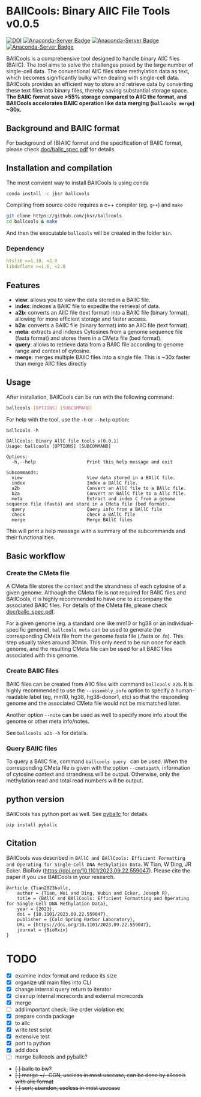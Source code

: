# BAllCools: Binary AllC File Tools v0.0.5

[![DOI](https://zenodo.org/badge/653446390.svg)](https://zenodo.org/badge/latestdoi/653446390)
[![Anaconda-Server Badge](https://anaconda.org/jksr/ballcools/badges/version.svg)](https://anaconda.org/jksr/ballcools)
[![Anaconda-Server Badge](https://anaconda.org/jksr/ballcools/badges/latest_release_date.svg)](https://anaconda.org/jksr/ballcools)
[![Anaconda-Server Badge](https://anaconda.org/jksr/ballcools/badges/platforms.svg)](https://anaconda.org/jksr/ballcools)


BAllCools is a comprehensive tool designed to handle binary AllC files (BAllC). The tool aims to solve the challenges posed by the large number of single-cell data. The conventional AllC files store methylation data as text, which becomes significantly bulky when dealing with single-cell data. BAllCools provides an efficient way to store and retrieve data by converting these text files into binary files, thereby saving substantial storage space. **The BAllC format save >55% storage compared to AllC the format, and BAllCools accelorates BAllC operation like data merging (`ballcools merge`) ~30x.**

## Background and BAllC format
For background of (B)AllC format and the specification of BAllC format, please check [doc/ballc_spec.pdf](https://github.com/jksr/ballcools/blob/main/doc/ballc_spec.pdf) for details.

## Installation and compilation
The most convient way to install BAllCools is using conda
```bash
conda install -c jksr ballcools
```

Compiling from source code requires a c++ compiler (eg. ```g++```) and ```make```
```bash
git clone https://github.com/jksr/ballcools
cd ballcools & make
```
And then the executable ```ballcools``` will be created in the folder ```bin```.

### Dependency
```yaml
htslib >=1.10, <2.0
libdeflate >=1.6, <2.0
```

## Features

- **view**: allows you to view the data stored in a BAllC file.
- **index**: indexes a BAllC file to expedite the retrieval of data.
- **a2b**: converts an AllC file (text format) into a BAllC file (binary format), allowing for more efficient storage and faster access.
- **b2a**: converts a BAllC file (binary format) into an AllC file (text format).
- **meta**: extracts and indexes Cytosines from a genome sequence file (fasta format) and stores them in a CMeta file (bed format).
- **query**: allows to retrieve data from a BAllC file according to genome range and context of cytosine.
- **merge**: merges multiple BAllC files into a single file. This is ~30x faster than merge AllC files directly


## Usage

After installation, BAllCools can be run with the following command:

```bash
ballcools [OPTIONS] [SUBCOMMAND]
```

For help with the tool, use the `-h` or `--help` option:

```shell
ballcools -h
```
```text
BAllCools: Binary AllC file tools v(0.0.1)
Usage: ballcools [OPTIONS] [SUBCOMMAND]

Options:
  -h,--help                   Print this help message and exit

Subcommands:
  view                        View data stored in a BAllC file.
  index                       Index a BAllC file.
  a2b                         Convert an AllC file to a BAllc file.
  b2a                         Convert an BAllC file to a Allc file.
  meta                        Extract and index C from a genome sequence file (fasta) and store in a CMeta file (bed format).
  query                       Query info from a BAllC file
  check                       check a BAllC file
  merge                       Merge BAllC files
```

This will print a help message with a summary of the subcommands and their functionalities.

## Basic workflow

### Create the CMeta file
A CMeta file stores the context and the strandness of each cytosine of a given genome.
Although the CMeta file is not required for BAllC files and BAllCools, 
it is highly recommended to have one to accompany the associated BAllC files.
For details of the CMeta file, please check [doc/ballc_spec.pdf](https://github.com/jksr/ballcools/blob/main/doc/ballc_spec.pdf).

For a given genome (eg. a standard one like mm10 or hg38 or an individual-specific genome), ```ballcools meta``` can be used to generate the corresponding CMeta file from the genome fasta file (.fasta or .fa). This step usually takes around 30min. This only need to be run once for each genome, and the resulting CMeta file can be used for all BAllC files associated with this genome.


### Create BAllC files
BAllC files can be created from AllC files with command ```ballcools a2b```. It is highly recommended to use the ```--assembly_info``` option to specify a human-readable label (eg, mm10, hg38, hg38-donor1, etc) so that the responding genome and the associated CMeta file would not be mismatched later.

Another option ```--note``` can be used as well to specify more info about the genome or other meta info/notes.

See ```ballcools a2b -h``` for details.

### Query BAllC files
To query a BAllC file, command ```ballcools query ``` can be used. When the corresponding CMeta file is given with the option ```--cmetapath```, information of cytosine context and strandness will be output. Otherwise, only the methylation read and total read numbers will be output.


## python version
BAllCools has python port as well. See [pyballc](https://github.com/jksr/pyballc) for details.
```
pip install pyballc
```

## Citation

BAllCools was described in ```BAllC and BAllCools: Efficient Formatting and Operating for Single-Cell DNA Methylation Data```. W Tian, W Ding, JR Ecker. BioRxiv (https://doi.org/10.1101/2023.09.22.559047). Please cite the paper if you use BAllCools in your research.

    @article {Tian2023ballc,
        author = {Tian, Wei and Ding, Wubin and Ecker, Joseph R},
        title = {BAllC and BAllCools: Efficient Formatting and Operating for Single-Cell DNA Methylation Data},
        year = {2023},
        doi = {10.1101/2023.09.22.559047},
        publisher = {Cold Spring Harbor Laboratory},
        URL = {https://doi.org/10.1101/2023.09.22.559047},
        journal = {BioRxiv}
    }
    
    
# TODO
- [x] examine index format and reduce its size
- [x] organize util main files into CLI
- [x] change internal query return to iterator
- [x] cleanup internal mcrecords and external mcrecords
- [x] merge
- [ ] add important check; like order violation etc
- [x] prepare conda package
- [x] to allc
- [x] write test scipt
- [x] extensive test
- [x] port to python
- [x] add docs
- [ ] merge ballcools and pyballc?
- ~~[ ] ballc to bw?~~
- ~~[ ] merge +/- CGN, useless in most usecase, can be done by allcools with allc format~~
- ~~[ ] sort; abandon, useless in most usecase~~


